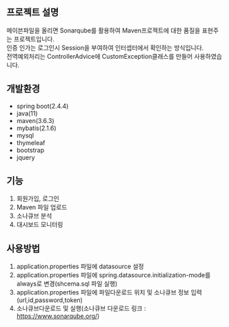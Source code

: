 ## 프로젝트 설명
메이븐파일을 올리면 Sonarqube를 활용하여 Maven프로젝트에 대한 품질을 표현주는 프로젝트입니다.<br>
인증 인가는 로그인시 Session을 부여하여 인터셉터에서 확인하는 방식입니다.<br>
전역예외처리는 ControllerAdvice에 CustomException클래스를 만들어 사용하였습니다.<br>


## 개발환경
- spring boot(2.4.4)
- java(11)
- maven(3.6.3)
- mybatis(2.1.6)
- mysql
- thymeleaf
- bootstrap
- jquery

## 기능
1. 회원가입, 로그인
2. Maven 파일 업로드
3. 소나큐브 분석
4. 대시보드 모니터링

## 사용방법
1. application.properties 파일에 datasource 설정
2. application.properties 파일에 spring.datasource.initialization-mode를 always로 변경(shcema.sql 파일 실행)
3. application.properties 파일에 파일다운로드 위치 및 소나큐브 정보 입력(url,id,password,token)
4. 소나큐브다운로드 및 실행(소나큐브 다운로드 링크 : https://www.sonarqube.org/)

